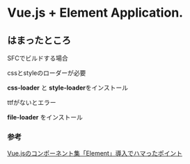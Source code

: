 # Vue.js + Element Application.

## はまったところ

SFCでビルドする場合

cssとstyleのローダーが必要

**css-loader** と **style-loader**をインストール

ttfがないとエラー

**file-loader** をインストール

### 参考
[Vue.jsのコンポーネント集「Element」導入でハマったポイント](https://qiita.com/sygnas/items/e09171288227f1f4e059)